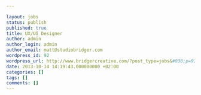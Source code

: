 ```yaml
---

layout: jobs
status: publish
published: true
title: UX/UI Designer
author: admin
author_login: admin
author_email: matt@studiobridger.com
wordpress_id: 92
wordpress_url: http://www.bridgercreative.com/?post_type=jobs&#038;p=92
date: 2013-10-14 14:19:43.000000000 +02:00
categories: []
tags: []
comments: []
---
```


